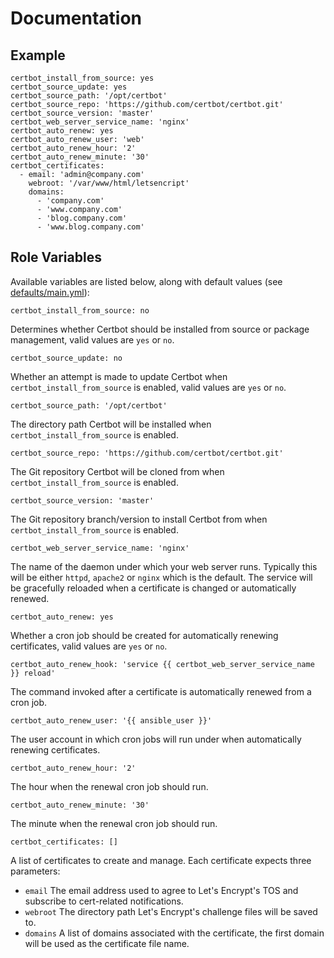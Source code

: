 # Documentation

## Example

```
certbot_install_from_source: yes
certbot_source_update: yes
certbot_source_path: '/opt/certbot'
certbot_source_repo: 'https://github.com/certbot/certbot.git'
certbot_source_version: 'master'
certbot_web_server_service_name: 'nginx'
certbot_auto_renew: yes
certbot_auto_renew_user: 'web'
certbot_auto_renew_hour: '2'
certbot_auto_renew_minute: '30'
certbot_certificates:
  - email: 'admin@company.com'
    webroot: '/var/www/html/letsencript'
    domains:
      - 'company.com'
      - 'www.company.com'
      - 'blog.company.com'
      - 'www.blog.company.com'
```

## Role Variables

Available variables are listed below, along with default values (see [defaults/main.yml](/defaults/main.yml)):

```
certbot_install_from_source: no
```

Determines whether Certbot should be installed from source or package management, valid values are `yes` or `no`.

```
certbot_source_update: no
```

Whether an attempt is made to update Certbot when `certbot_install_from_source` is enabled, valid values are `yes` or `no`.

```
certbot_source_path: '/opt/certbot'
```

The directory path Certbot will be installed when `certbot_install_from_source` is enabled.


```
certbot_source_repo: 'https://github.com/certbot/certbot.git'
```

The Git repository Certbot will be cloned from when `certbot_install_from_source` is enabled.

```
certbot_source_version: 'master'
```

The Git repository branch/version to install Certbot from when `certbot_install_from_source` is enabled.

```
certbot_web_server_service_name: 'nginx'
```

The name of the daemon under which your web server runs. Typically this will be either `httpd`, `apache2` or `nginx`
which is the default. The service will be gracefully reloaded when a certificate is changed or automatically renewed.

```
certbot_auto_renew: yes
```

Whether a cron job should be created for automatically renewing certificates, valid values are `yes` or `no`.

```
certbot_auto_renew_hook: 'service {{ certbot_web_server_service_name }} reload'
```

The command invoked after a certificate is automatically renewed from a cron job.

```
certbot_auto_renew_user: '{{ ansible_user }}'
```

The user account in which cron jobs will run under when automatically renewing certificates.

```
certbot_auto_renew_hour: '2'
```

The hour when the renewal cron job should run.

```
certbot_auto_renew_minute: '30'
```

The minute when the renewal cron job should run.

```
certbot_certificates: []
```

A list of certificates to create and manage. Each certificate expects three parameters:

* `email` The email address used to agree to Let's Encrypt's TOS and subscribe to cert-related notifications.
* `webroot` The directory path Let's Encrypt's challenge files will be saved to.
* `domains` A list of domains associated with the certificate, the first domain will be used as the certificate file name.
